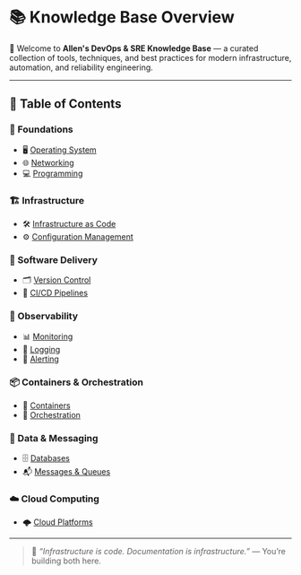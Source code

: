 # 📚 Knowledge Base Overview

👋 Welcome to **Allen's DevOps & SRE Knowledge Base** — a curated collection of tools, techniques, and best practices for modern infrastructure, automation, and reliability engineering.

---

## 🧭 Table of Contents

### 🧱 Foundations
- 🖥️ [Operating System](foundations/os/overview.md)
- 🌐 [Networking](foundations/networking/overview.md)
- 💻 [Programming](foundations/programming/overview.md)

### 🏗️ Infrastructure
- 🛠️ [Infrastructure as Code](infrastructure/infrastructure_as_code/overview.md)
- ⚙️ [Configuration Management](infrastructure/configuration_management/overview.md)

### 🚀 Software Delivery
- 🗂️ [Version Control](software_delivery/version_control/overview.md)
- 🔁 [CI/CD Pipelines](software_delivery/ci_cd/overview.md)

### 📡 Observability
- 📊 [Monitoring](observability/monitoring/overview.md)
- 📜 [Logging](observability/logging/overview.md)
- 🚨 [Alerting](observability/alerting/overview.md)

### 📦 Containers & Orchestration
- 🐳 [Containers](containers_and_orchestration/containers/overview.md)
- 🧩 [Orchestration](containers_and_orchestration/orchestration/overview.md)

### 🧠 Data & Messaging
- 🗄️ [Databases](data/databases/overview.md)
- 📬 [Messages & Queues](data/messages_and_queues/overview.md)

### ☁️ Cloud Computing
- 🌩️ [Cloud Platforms](cloud_computing/overview.md)

---

> 🧠 _“Infrastructure is code. Documentation is infrastructure.”_ — You’re building both here.
